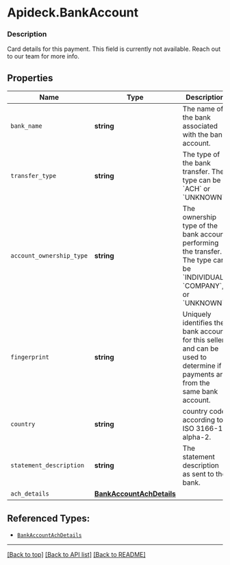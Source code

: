 # Apideck.BankAccount

### Description

Card details for this payment. This field is currently not available. Reach out to our team for more info.

## Properties
Name | Type | Description | Notes
------------ | ------------- | ------------- | -------------
`bank_name` | **string** | The name of the bank associated with the bank account. | [optional] 
`transfer_type` | **string** | The type of the bank transfer. The type can be &#x60;ACH&#x60; or &#x60;UNKNOWN&#x60;. | [optional] 
`account_ownership_type` | **string** | The ownership type of the bank account performing the transfer. The type can be &#x60;INDIVIDUAL&#x60;, &#x60;COMPANY&#x60;, or &#x60;UNKNOWN&#x60;. | [optional] 
`fingerprint` | **string** | Uniquely identifies the bank account for this seller and can be used to determine if payments are from the same bank account. | [optional] 
`country` | **string** | country code according to ISO 3166-1 alpha-2. | [optional] 
`statement_description` | **string** | The statement description as sent to the bank. | [optional] 
`ach_details` | [**BankAccountAchDetails**](BankAccountAchDetails.md) |  | [optional] 





## Referenced Types:






* [`BankAccountAchDetails`](BankAccountAchDetails.md)

---

[[Back to top]](#) [[Back to API list]](../../../../README.md#documentation-for-api-endpoints) [[Back to README]](../../../../README.md)


